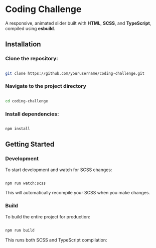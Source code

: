 # Coding Challenge

A responsive, animated slider built with **HTML**, **SCSS**, and **TypeScript**, compiled using **esbuild**.

## Installation

### Clone the repository:

```bash

git clone https://github.com/yourusername/coding-challenge.git

```

### Navigate to the project directory

```bash

cd coding-challenge

```

### Install dependencies:

```bash

npm install

```

## Getting Started

### Development

To start development and watch for SCSS changes:

```bash

npm run watch:scss

```

This will automatically recompile your SCSS when you make changes.

### Build

To build the entire project for production:

```bash

npm run build

```

This runs both SCSS and TypeScript compilation:
